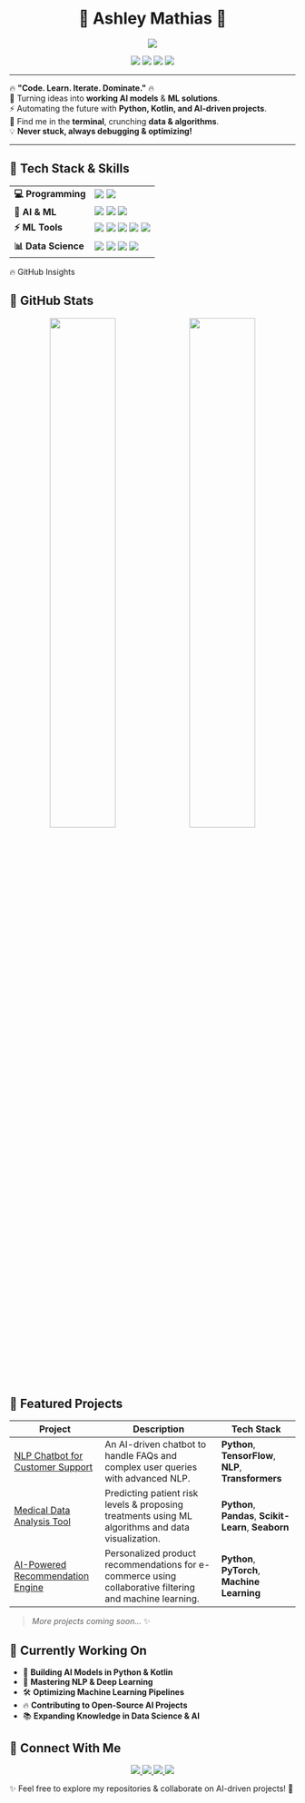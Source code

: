 <h1 align="center">🚀 Ashley Mathias 🚀</h1>  
<p align="center">
  <img src="https://readme-typing-svg.demolab.com?font=Fira+Code&weight=600&size=22&duration=3000&pause=1000&color=F7B93E&center=true&vCenter=true&width=600&lines=AI+Enthusiast+🔥+ML+Engineer+🤖; One+line,+one+solution.+Let’s+code!+💻;Always+learning%2C+always+building+🚀;Upcomming+Noogler+✨"/>
</p>

<p align="center">
  <img src="https://img.shields.io/badge/Python-%233776AB.svg?style=for-the-badge&logo=python&logoColor=white" />
  <img src="https://img.shields.io/badge/Kotlin-%237F52FF.svg?style=for-the-badge&logo=kotlin&logoColor=white" />
  <img src="https://img.shields.io/badge/Machine%20Learning-%23FF6F00.svg?style=for-the-badge&logo=tensorflow&logoColor=white" />
  <img src="https://img.shields.io/badge/NLP-%234CAF50.svg?style=for-the-badge&logo=spacy&logoColor=white" />
</p>

---

🔥 **"Code. Learn. Iterate. Dominate."** 🔥  
🚀 Turning ideas into **working AI models** & **ML solutions**.  
⚡ Automating the future with **Python, Kotlin, and AI-driven projects**.  
📍 Find me in the **terminal**, crunching **data & algorithms**.  
💡 **Never stuck, always debugging & optimizing!**  

---


<h2> 🚀 Tech Stack & Skills </h2>

<table>
  <tr>
    <td><b>💻 Programming</b></td>
    <td>
      <img src="https://img.shields.io/badge/Python-%2300ADD8.svg?style=for-the-badge&logo=python&logoColor=white" />
      <img src="https://img.shields.io/badge/Kotlin-%237F52FF.svg?style=for-the-badge&logo=kotlin&logoColor=white" />
    </td>
  </tr>
  
  <tr>
    <td><b>🤖 AI & ML</b></td>
    <td>
      <img src="https://img.shields.io/badge/Machine%20Learning-%23FF9800.svg?style=for-the-badge&logo=tensorflow&logoColor=white" />
      <img src="https://img.shields.io/badge/Deep%20Learning-%239C27B0.svg?style=for-the-badge&logo=pytorch&logoColor=white" />
      <img src="https://img.shields.io/badge/NLP-%234CAF50.svg?style=for-the-badge&logo=googletranslate&logoColor=white" />
    </td>
  </tr>

  <tr>
    <td><b>⚡ ML Tools</b></td>
    <td>
      <img src="https://img.shields.io/badge/Jupyter-%23F37626.svg?style=for-the-badge&logo=jupyter&logoColor=white" />
      <img src="https://img.shields.io/badge/Google%20Colab-%23FFD700.svg?style=for-the-badge&logo=googlecolab&logoColor=white" />
      <img src="https://img.shields.io/badge/TensorFlow-%23FF6F00.svg?style=for-the-badge&logo=tensorflow&logoColor=white" />
      <img src="https://img.shields.io/badge/PyTorch-%23EE4C2C.svg?style=for-the-badge&logo=pytorch&logoColor=white" />
      <img src="https://img.shields.io/badge/Scikit--Learn-%23F7931E.svg?style=for-the-badge&logo=scikitlearn&logoColor=white" />
    </td>
  </tr>

  <tr>
    <td><b>📊 Data Science</b></td>
    <td>
      <img src="https://img.shields.io/badge/Pandas-%231B5E20.svg?style=for-the-badge&logo=pandas&logoColor=white" />
      <img src="https://img.shields.io/badge/Numpy-%23013243.svg?style=for-the-badge&logo=numpy&logoColor=white" />
      <img src="https://img.shields.io/badge/Matplotlib-%23F57C00.svg?style=for-the-badge&logo=plotly&logoColor=white" />
      <img src="https://img.shields.io/badge/Seaborn-%230072B5.svg?style=for-the-badge&logo=seaborn&logoColor=white" />
    </td>
  </tr>
</table>


🔥 GitHub Insights  

<h2> 🚀 GitHub Stats </h2>

<p align="center">
  <img src="https://github-readme-stats.vercel.app/api?username=AshleyMathias&show_icons=true&theme=radical" width="48%"/>
  <img src="https://github-readme-streak-stats.herokuapp.com?user=AshleyMathias&theme=radical" width="48%"/>
</p>
  
## 🚀 Featured Projects

| **Project**                                                           | **Description**                                                                                           | **Tech Stack**                                          |
|----------------------------------------------------------------------|-----------------------------------------------------------------------------------------------------------|---------------------------------------------------------|
| [NLP Chatbot for Customer Support](https://github.com/AshleyMathias/NLP-Chatbot) | An AI-driven chatbot to handle FAQs and complex user queries with advanced NLP.                           | **Python**, **TensorFlow**, **NLP**, **Transformers**  |
| [Medical Data Analysis Tool](https://github.com/AshleyMathias/Med-Analytics)      | Predicting patient risk levels & proposing treatments using ML algorithms and data visualization.         | **Python**, **Pandas**, **Scikit-Learn**, **Seaborn**  |
| [AI-Powered Recommendation Engine](https://github.com/AshleyMathias/AI-Recommendations) | Personalized product recommendations for e-commerce using collaborative filtering and machine learning.    | **Python**, **PyTorch**, **Machine Learning**          |

> _More projects coming soon..._ ✨  


<h2> 🚀 Currently Working On </h2>

- 🤖 **Building AI Models in Python & Kotlin**
- 🚀 **Mastering NLP & Deep Learning**
- 🛠️ **Optimizing Machine Learning Pipelines**
- 🔥 **Contributing to Open-Source AI Projects**
- 📚 **Expanding Knowledge in Data Science & AI** 


<h2> 🔗 Connect With Me </h2>

<p align="center">
  <a href="https://www.linkedin.com/in/ashleymathias10/">
    <img src="https://img.shields.io/badge/LinkedIn-%230077B5.svg?style=for-the-badge&logo=linkedin&logoColor=white" />
  </a>
  <a href="https://www.kaggle.com/ashleymathias31">
    <img src="https://img.shields.io/badge/Kaggle-%2320BEFF.svg?style=for-the-badge&logo=kaggle&logoColor=white" />
  </a>
  <a href="https://github.com/AshleyMathias">
    <img src="https://img.shields.io/badge/GitHub-%23181717.svg?style=for-the-badge&logo=github&logoColor=white" />
  </a>
  <a href="mailto:ashleymathias100@gmail.com">
    <img src="https://img.shields.io/badge/Email-%23D14836.svg?style=for-the-badge&logo=gmail&logoColor=white" />
  </a>
</p>


✨ Feel free to explore my repositories & collaborate on AI-driven projects! 🚀
